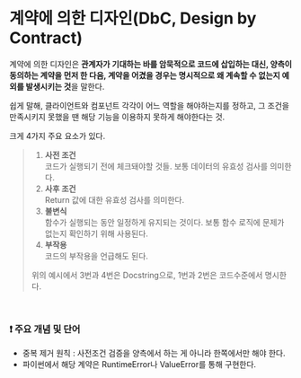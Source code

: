 # 계약에 의한 디자인(DbC, Design by Contract)
계약에 의한 디자인은 **관계자가 기대하는 바를 암묵적으로 코드에 삽입하는 대신, 양측이 동의하는 계약을 먼저 한 다음, 계약을 어겼을 경우는 명시적으로 왜 계속할 수 없는지 예외를 발생시키는 것**을 말한다.  
  
쉽게 말해, 클라이언트와 컴포넌트 각각이 어느 역할을 해야하는지를 정하고, 그 조건을 만족시키지 못했을 땐 해당 기능을 이용하지 못하게 해야한다는 것.  

크게 4가지 주요 요소가 있다.
> 1. **사전 조건**  
>   코드가 실행되기 전에 체크돼야할 것들. 보통 데이터의 유효성 검사를 의미한다.
> 2. **사후 조건**  
>   Return 값에 대한 유효성 검사를 의미한다. 
> 3. **불변식**  
>   함수가 실행되는 동안 일정하게 유지되는 것이다. 보통 함수 로직에 문제가 없는지 확인하기 위해 사용된다.
> 4. **부작용**  
>   코드의 부작용을 언급해도 된다.  
> 
>위의 예시에서 3번과 4번은 Docstring으로, 1번과 2번은 코드수준에서 명시한다.

<br> 

### ❗ 주요 개념 및 단어
- 중복 제거 원칙 : 사전조건 검증을 양측에서 하는 게 아니라 한쪽에서만 해야 한다.
- 파이썬에서 해당 계약은 RuntimeError나 ValueError를 통해 구현한다.  